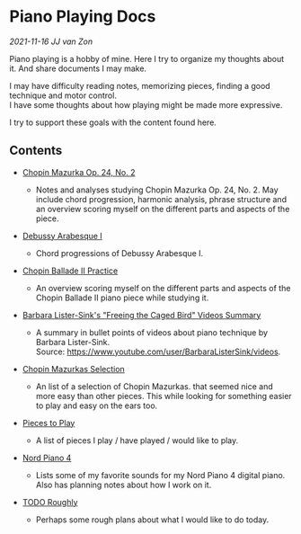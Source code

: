 Piano Playing Docs
==================

*2021-11-16 JJ van Zon*

Piano playing is a hobby of mine. Here I try to organize my thoughts about it. And share documents I may make.

I may have difficulty reading notes, memorizing pieces, finding a good technique and motor control.  
I have some thoughts about how playing might be made more expressive.  

I try to support these goals with the content found here.  

Contents
--------

- [Chopin Mazurka Op. 24, No. 2](chopin-mazurka-op-24-no-2)

    - Notes and analyses studying Chopin Mazurka Op. 24, No. 2. May include chord progression, harmonic analysis, phrase structure and an overview scoring myself on the different parts and aspects of the piece.

- [Debussy Arabesque I](debussy-arabesque-1)

    - Chord progressions of Debussy Arabesque I.

- [Chopin Ballade II Practice](chopin-ballade-2-practice.md)

    - An overview scoring myself on the different parts and aspects of the Chopin Ballade II piano piece while studying it.

- [Barbara Lister-Sink's "Freeing the Caged Bird" Videos Summary](barbara-lister-sink-freeing-the-caged-bird-videos-summary.md)

    - A summary in bullet points of videos about piano technique by Barbara Lister-Sink.  
      Source: https://www.youtube.com/user/BarbaraListerSink/videos.  

- [Chopin Mazurkas Selection](chopin-mazurka-selection.md)

    - An list of a selection of Chopin Mazurkas. that seemed nice and more easy than other pieces. This while looking for something easier to play and easy on the ears too.

- [Pieces to Play](pieces-to-play.md)

    - A list of pieces I play / have played / would like to play.

- [Nord Piano 4](nord-piano-4)

    - Lists some of my favorite sounds for my Nord Piano 4 digital piano. Also has planning notes about how I work on it.

- [TODO Roughly](todo-roughly.md)

    - Perhaps some rough plans about what I would like to do today.
